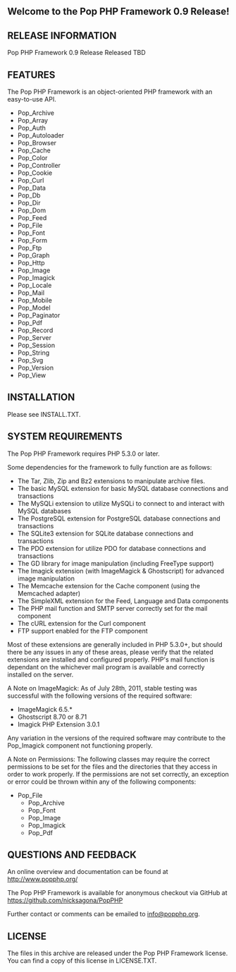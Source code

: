 Welcome to the Pop PHP Framework 0.9 Release!
---------------------------------------------

RELEASE INFORMATION
-------------------
Pop PHP Framework 0.9 Release
Released TBD


FEATURES
--------

The Pop PHP Framework is an object-oriented PHP framework with an easy-to-use API.

* Pop_Archive
* Pop_Array
* Pop_Auth
* Pop_Autoloader
* Pop_Browser
* Pop_Cache
* Pop_Color
* Pop_Controller
* Pop_Cookie
* Pop_Curl
* Pop_Data
* Pop_Db
* Pop_Dir
* Pop_Dom
* Pop_Feed
* Pop_File
* Pop_Font
* Pop_Form
* Pop_Ftp
* Pop_Graph
* Pop_Http
* Pop_Image
* Pop_Imagick
* Pop_Locale
* Pop_Mail
* Pop_Mobile
* Pop_Model
* Pop_Paginator
* Pop_Pdf
* Pop_Record
* Pop_Server
* Pop_Session
* Pop_String
* Pop_Svg
* Pop_Version
* Pop_View


INSTALLATION
------------

Please see INSTALL.TXT.


SYSTEM REQUIREMENTS
-------------------

The Pop PHP Framework requires PHP 5.3.0 or later.

Some dependencies for the framework to fully function are as follows:

* The Tar, Zlib, Zip and Bz2 extensions to manipulate archive files.
* The basic MySQL extension for basic MySQL database connections and transactions
* The MySQLi extension to utilize MySQLi to connect to and interact with MySQL databases
* The PostgreSQL extension for PostgreSQL database connections and transactions
* The SQLite3 extension for SQLite database connections and transactions
* The PDO extension for utilize PDO for database connections and transactions
* The GD library for image manipulation (including FreeType support)
* The Imagick extension (with ImageMagick & Ghostscript) for advanced image manipulation
* The Memcache extension for the Cache component (using the Memcached adapter)
* The SimpleXML extension for the Feed, Language and Data components
* The PHP mail function and SMTP server correctly set for the mail component
* The cURL extension for the Curl component
* FTP support enabled for the FTP component

Most of these extensions are generally included in PHP 5.3.0+, but should there be
any issues in any of these areas, please verify that the related extensions are
installed and configured properly. PHP's mail function is dependant on the whichever
mail program is available and correctly installed on the server.

A Note on ImageMagick: As of July 28th, 2011, stable testing was successful with the
following versions of the required software:

* ImageMagick 6.5.*
* Ghostscript 8.70 or 8.71
* Imagick PHP Extension 3.0.1

Any variation in the versions of the required software may contribute to the
Pop_Imagick component not functioning properly.

A Note on Permissions: The following classes may require the correct permissions
to be set for the files and the directories that they access in order to work
properly. If the permissions are not set correctly, an exception or error could
be thrown within any of the following components:

* Pop_File
  - Pop_Archive
  - Pop_Font
  - Pop_Image
  - Pop_Imagick
  - Pop_Pdf


QUESTIONS AND FEEDBACK
----------------------

An online overview and documentation can be found at
http://www.popphp.org/

The Pop PHP Framework is available for anonymous checkout via
GitHub at https://github.com/nicksagona/PopPHP

Further contact or comments can be emailed to info@popphp.org.


LICENSE
-------

The files in this archive are released under the Pop PHP Framework license.
You can find a copy of this license in LICENSE.TXT.
